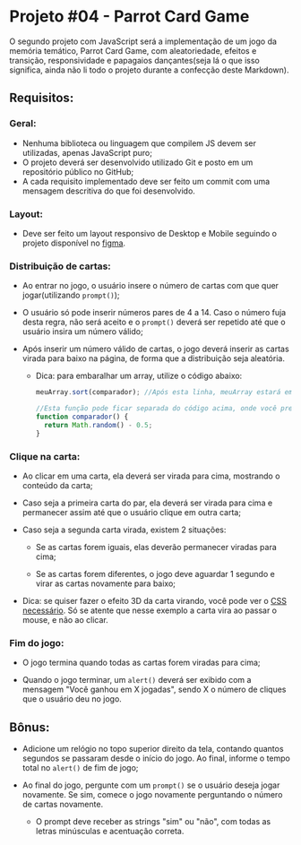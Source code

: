 # Projeto #04 - Parrot Card Game

O segundo projeto com JavaScript será a implementação de um jogo da memória temático, Parrot Card Game, com aleatoriedade, efeitos e transição, responsividade e papagaios dançantes(seja lá o que isso significa, ainda não li todo o projeto durante a confecção deste Markdown).

## Requisitos:

### Geral:

+ Nenhuma biblioteca ou linguagem que compilem JS devem ser utilizadas, apenas JavaScript puro;
+ O projeto deverá ser desenvolvido utilizado Git e posto em um repositório público no GitHub;
+ A cada requisito implementado deve ser feito um commit com uma mensagem descritiva do que foi desenvolvido.

### Layout:

+ Deve ser feito um layout responsivo de Desktop e Mobile seguindo o projeto disponível no [figma].

### Distribuição de cartas:

+ Ao entrar no jogo, o usuário insere o número de cartas com que quer jogar(utilizando `prompt()`);

+ O usuário só pode inserir números pares de 4 a 14. Caso o número fuja desta regra, não será aceito e o `prompt()` deverá ser repetido até que o usuário insira um número válido;

+ Após inserir um número válido de cartas, o jogo deverá inserir as cartas virada para baixo na página, de forma que a distribuição seja aleatória.

  + Dica: para embaralhar um array, utilize o código abaixo:

    ```js
    meuArray.sort(comparador); //Após esta linha, meuArray estará embaralhado

    //Esta função pode ficar separada do código acima, onde você preferir
    function comparador() {
      return Math.random() - 0.5;
    }
    ``` 

### Clique na carta:

+ Ao clicar em uma carta, ela deverá ser virada para cima, mostrando o conteúdo da carta;

+ Caso seja a primeira carta do par, ela deverá ser virada para cima e permanecer assim até que o usuário clique em outra carta;

+ Caso seja a segunda carta virada, existem 2 situações:

  + Se as cartas forem iguais, elas deverão permanecer viradas para cima;

  + Se as cartas forem diferentes, o jogo deve aguardar 1 segundo e virar as cartas novamente para baixo;

+ Dica: se quiser fazer o efeito 3D da carta virando, você pode ver o [CSS necessário]. Só se atente que nesse exemplo a carta vira ao passar o mouse, e não ao clicar.

### Fim do jogo:

+ O jogo termina quando todas as cartas forem viradas para cima;

+ Quando o jogo terminar, um `alert()` deverá ser exibido com a mensagem "Você ganhou em X jogadas", sendo X o número de cliques que o usuário deu no jogo.


## Bônus:

+ Adicione um relógio no topo superior direito da tela, contando quantos segundos se passaram desde o início do jogo. Ao final, informe o tempo total no `alert()` de fim de jogo;

+ Ao final do jogo, pergunte com um `prompt()` se o usuário deseja jogar novamente. Se sim, comece o jogo novamente perguntando o número de cartas novamente.
  + O prompt deve receber as strings "sim" ou "não", com todas as letras minúsculas e acentuação correta.


[figma]: https://www.figma.com/file/DXO4yONaLli2MEgyIaSMGW/Parrot-Card-Game-Copy
[CSS necessário]: https://replit.com/@BootcampRespond/FlippedCards#index.html
